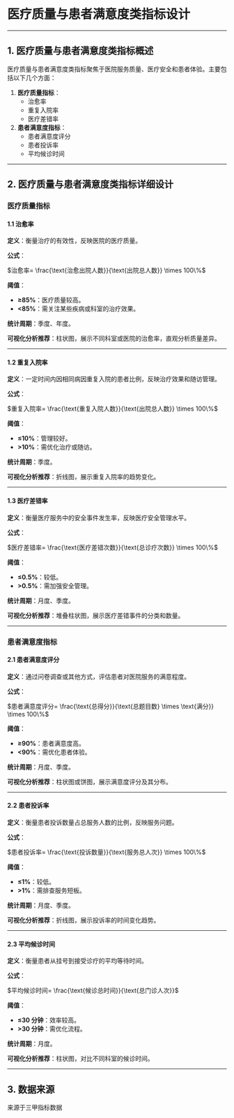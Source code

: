 # **医疗质量与患者满意度类指标设计**

---

## **1. 医疗质量与患者满意度类指标概述**

医疗质量与患者满意度类指标聚焦于医院服务质量、医疗安全和患者体验。主要包括以下几个方面：

1. **医疗质量指标**：
    - 治愈率
    - 重复入院率
    - 医疗差错率
2. **患者满意度指标**：
    - 患者满意度评分
    - 患者投诉率
    - 平均候诊时间

---

## **2. 医疗质量与患者满意度类指标详细设计**

### **医疗质量指标**

#### **1.1 治愈率**

**定义**：衡量治疗的有效性，反映医院的医疗质量。

**公式**：

$治愈率= \frac{\text{治愈出院人数}}{\text{出院总人数}} \times 100\%$

**阈值**：

- **≥85%**：医疗质量较高。
- **<85%**：需关注某些疾病或科室的治疗效果。

**统计周期**：季度、年度。

**可视化分析推荐**：柱状图，展示不同科室或医院的治愈率，直观分析质量差异。

---

#### **1.2 重复入院率**

**定义**：一定时间内因相同病因重复入院的患者比例，反映治疗效果和随访管理。

**公式**：

$重复入院率= \frac{\text{重复入院人数}}{\text{出院总人数}} \times 100\%$

**阈值**：

- **≤10%**：管理较好。
- **>10%**：需优化治疗或随访。

**统计周期**：季度。

**可视化分析推荐**：折线图，展示重复入院率的趋势变化。

---

#### **1.3 医疗差错率**

**定义**：衡量医疗服务中的安全事件发生率，反映医疗安全管理水平。

**公式**：

$医疗差错率= \frac{\text{医疗差错次数}}{\text{总诊疗次数}} \times 100\%$

**阈值**：

- **≤0.5%**：较低。
- **>0.5%**：需加强安全管理。

**统计周期**：月度、季度。

**可视化分析推荐**：堆叠柱状图，展示医疗差错事件的分类和数量。

---

### **患者满意度指标**

#### **2.1 患者满意度评分**

**定义**：通过问卷调查或其他方式，评估患者对医院服务的满意程度。

**公式**：

$患者满意度评分= \frac{\text{总得分}}{\text{总题目数} \times \text{满分}} \times 100\%$

**阈值**：

- **≥90%**：患者满意度高。
- **<90%**：需优化患者体验。

**统计周期**：月度、季度。

**可视化分析推荐**：柱状图或饼图，展示满意度评分及其分布。

---

#### **2.2 患者投诉率**

**定义**：衡量患者投诉数量占总服务人数的比例，反映服务问题。

**公式**：

$患者投诉率= \frac{\text{投诉数量}}{\text{服务总人次}} \times 100\%$

**阈值**：

- **≤1%**：较低。
- **>1%**：需排查服务短板。

**统计周期**：月度、季度。

**可视化分析推荐**：折线图，展示投诉率的时间变化趋势。

---

#### **2.3 平均候诊时间**

**定义**：衡量患者从挂号到接受诊疗的平均等待时间。

**公式**：

$平均候诊时间= \frac{\text{候诊总时间}}{\text{总门诊人次}}$

**阈值**：

- **≤30 分钟**：效率较高。
- **>30 分钟**：需优化流程。

**统计周期**：月度。

**可视化分析推荐**：柱状图，对比不同科室的候诊时间。

---

## **3. 数据来源**

来源于三甲指标数据
